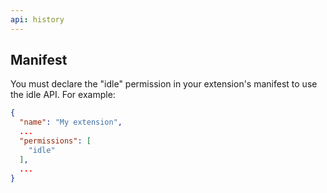 ```yaml
---
api: history
---
```


## Manifest

You must declare the "idle" permission in your extension's manifest to use the idle API. For
example:

```json
{
  "name": "My extension",
  ...
  "permissions": [
    "idle"
  ],
  ...
}
```
